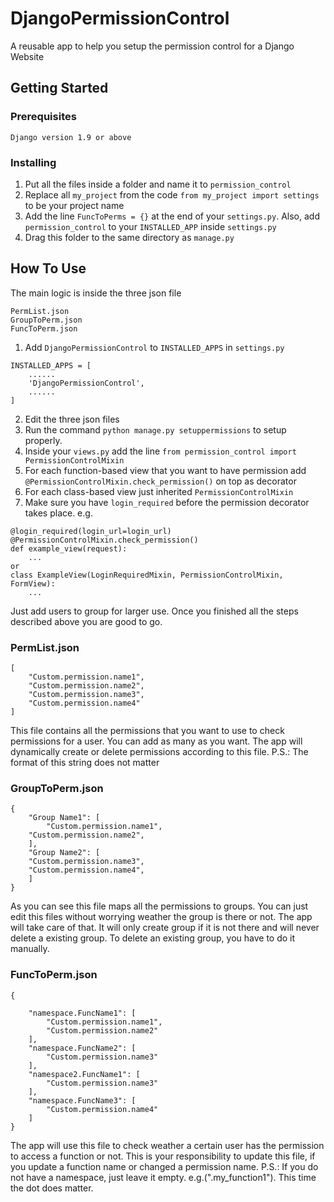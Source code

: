 # DjangoPermissionControl
A reusable app to help you setup the permission control for a Django Website

## Getting Started
### Prerequisites
```
Django version 1.9 or above
```
### Installing

1. Put all the files inside a folder and name it to `permission_control`
2. Replace all `my_project` from the code `from my_project import settings` to be your project name
3. Add the line `FuncToPerms = {}` at the end of your `settings.py`. Also, add `permission_control` to your `INSTALLED_APP` inside `settings.py`
4. Drag this folder to the same directory as `manage.py`

## How To Use
The main logic is inside the three json file 
```
PermList.json
GroupToPerm.json
FuncToPerm.json
```
1. Add `DjangoPermissionControl` to `INSTALLED_APPS` in `settings.py`
```
INSTALLED_APPS = [
    ......
    'DjangoPermissionControl',
    ......
]
```
2. Edit the three json files
3. Run the command `python manage.py setuppermissions` to setup properly.
4. Inside your `views.py` add the line `from permission_control import PermissionControlMixin`
5. For each function-based view that you want to have permission add `@PermissionControlMixin.check_permission()` on top as decorator
6. For each class-based view just inherited `PermissionControlMixin`
7. Make sure you have `login_required` before the permission decorator takes place. e.g.
```
@login_required(login_url=login_url)
@PermissionControlMixin.check_permission()
def example_view(request):
    ...
or
class ExampleView(LoginRequiredMixin, PermissionControlMixin, FormView):
    ...
```

Just add users to group for larger use.
Once you finished all the steps described above you are good to go.

### PermList.json
```
[
    "Custom.permission.name1",
    "Custom.permission.name2",
    "Custom.permission.name3",
    "Custom.permission.name4"
]
```
This file contains all the permissions that you want to use to check permissions for a user. You can add as many as you want. The app will dynamically create or delete permissions according to this file.
P.S.: The format of this string does not matter

### GroupToPerm.json
```
{
    "Group Name1": [
        "Custom.permission.name1",
	"Custom.permission.name2",
    ],
    "Group Name2": [
	"Custom.permission.name3",
	"Custom.permission.name4",
    ]
}
```
As you can see this file maps all the permissions to groups. You can just edit this files without worrying weather the group is there or not. The app will take care of that. It will only create group if it is not there and will never delete a existing group. To delete an existing group, you have to do it manually.

### FuncToPerm.json
```
{

    "namespace.FuncName1": [
        "Custom.permission.name1",
        "Custom.permission.name2"
    ],
    "namespace.FuncName2": [
        "Custom.permission.name3"
    ],
    "namespace2.FuncName1": [
        "Custom.permission.name3"
    ],
    "namespace.FuncName3": [
        "Custom.permission.name4"
    ]
}
```
The app will use this file to check weather a certain user has the permission to access a function or not. This is your responsibility to update this file, if you update a function name or changed a permission name.
P.S.: If you do not have a namespace, just leave it empty. e.g.(".my_function1"). This time the dot does matter.



